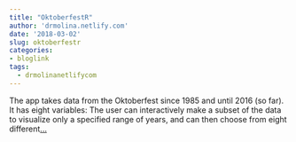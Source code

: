 ```yaml
---
title: "OktoberfestR"
author: 'drmolina.netlify.com'
date: '2018-03-02'
slug: oktoberfestr
categories:
- bloglink
tags:
  - drmolinanetlifycom
---
```


The app takes data from the Oktoberfest since 1985 and until 2016 (so far). It has eight variables: The user can interactively make a subset of the data to visualize only a specified range of years, and can then choose from eight different[... <i class="fas fa-external-link-alt"></i>](https://drmolina.netlify.com/post/oktoberfestr/)

